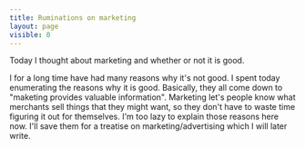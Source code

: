 ```yaml
---
title: Ruminations on marketing
layout: page
visible: 0
---
```

Today I thought about marketing and whether or not it is good.

I for a long time have had many reasons why it's not good.
I spent today enumerating the reasons why it is good.
Basically, they all come down to "maketing provides valuable information".
Marketing let's people know what merchants sell things that they might want, so they
don't have to waste time figuring it out for themselves.
I'm too lazy to explain those reasons here now.  I'll save them for
a treatise on marketing/advertising which I will later write.
